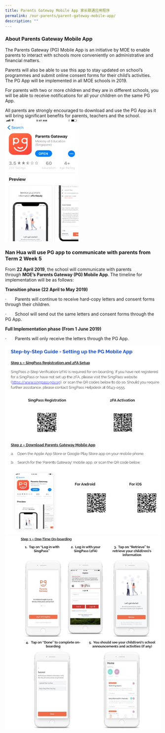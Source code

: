 ```yaml
---
title: Parents Gateway Mobile App 家长联通应用程序
permalink: /our-parents/parent-gateway-mobile-app/
description: ""
---
```

### About Parents Gateway Mobile App

The Parents Gateway (PG) Mobile App is an initiative by MOE to enable parents to interact with schools more conveniently on administrative and financial matters.   

  

Parents will also be able to use this app to stay updated on school’s programmes and submit online consent forms for their child’s activities.   The PG App will be implemented in all MOE schools in 2019. 

  

For parents with two or more children and they are in different schools, you will be able to receive notifications for all your children on the same PG App.    

  

All parents are strongly encouraged to download and use the PG App as it will bring significant benefits for parents, teachers and the school.
![About PG MA.jpg](/images//About%20PG%20MA.jpg)  
 

### Nan Hua will use PG app to communicate with parents from Term 2 Week 5

  

From **22 April 2019**, the school will communicate with parents through **MOE’s Parents Gateway (PG) Mobile App**. The timeline for implementation will be as follows: 

**Transition phase (22 April to May 2019)**

·       Parents will continue to receive hard-copy letters and consent forms through their children. 

·       School will send out the same letters and consent forms through the PG App. 

**Full Implementation phase (From 1 June 2019)**

·       Parents will only receive the letters through the PG App.

![](/images/parentsapp1.png)
![](/images/parentsapp2.png)